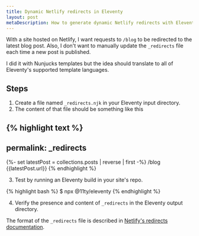 ```yaml
---
title: Dynamic Netlify redirects in Eleventy
layout: post
metaDescription: How to generate dynamic Netlify redirects with Eleventy
---
```


With a site hosted on Netlify, I want requests to `/blog` to be redirected to the latest blog post. Also, I don't want to manually update the `_redirects` file each time a new post is published.

I did it with Nunjucks templates but the idea should translate to all of Eleventy's supported template languages.

## Steps

1. Create a file named `_redirects.njk` in your Eleventy input directory.
2. The content of that file should be something like this

{% highlight text %}
---
permalink: _redirects
---
{%- set latestPost = collections.posts | reverse | first -%}
/blog {{latestPost.url}}
{% endhighlight %}

3. Test by running an Eleventy build in your site's repo.

{% highlight bash %}
$ npx @11ty/eleventy
{% endhighlight %}

4. Verify the presence and content of `_redirects` in the Eleventy output directory.

The format of the `_redirects` file is described in [Netlify's redirects documentation](https://docs.netlify.com/routing/redirects/#syntax-for-the-redirects-file).
